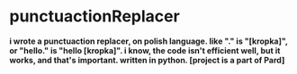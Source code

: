 # punctuactionReplacer
**i wrote a punctuaction replacer, on polish language. like "." is "[kropka]", or "hello." is "hello [kropka]". i know, the code isn't efficient well, but it works, and that's important. written in python. [project is a part of Pard]**
